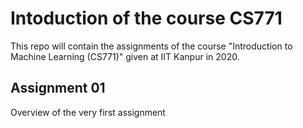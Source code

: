 # Intoduction of the course CS771
This repo will contain the assignments of the course "Introduction to Machine Learning (CS771)" given at IIT Kanpur in 2020. 


## Assignment 01

Overview of the very first assignment

